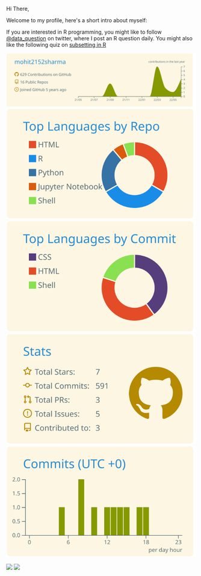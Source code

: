 Hi There,

Welcome to my profile, here's a short intro about myself:

If you are interested in R programming, you might like to follow [@data_question](https://twitter.com/data_question) on twitter, where I post an R question daily. You might also like the following quiz on [subsetting in R](https://monty.shinyapps.io/subsetting/#section-quiz)

[![](https://raw.githubusercontent.com/mohit2152sharma/githubStats2/master/profile-summary-card-output/solarized/0-profile-details.svg)](https://github.com/vn7n24fzkq/github-profile-summary-cards)
[![](https://raw.githubusercontent.com/mohit2152sharma/githubStats2/master/profile-summary-card-output/solarized/1-repos-per-language.svg)](https://github.com/vn7n24fzkq/github-profile-summary-cards) [![](https://raw.githubusercontent.com/mohit2152sharma/githubStats2/master/profile-summary-card-output/solarized/2-most-commit-language.svg)](https://github.com/vn7n24fzkq/github-profile-summary-cards)
[![](https://raw.githubusercontent.com/mohit2152sharma/githubStats2/master/profile-summary-card-output/solarized/3-stats.svg)](https://github.com/vn7n24fzkq/github-profile-summary-cards) [![](https://raw.githubusercontent.com/mohit2152sharma/githubStats2/master/profile-summary-card-output/solarized/4-productive-time.svg)](https://github.com/vn7n24fzkq/github-profile-summary-cards)

![](https://github.com/mohit2152sharma/githubStats/blob/master/generated/overview.svg)
![](https://github.com/mohit2152sharma/githubStats/blob/master/generated/languages.svg)
